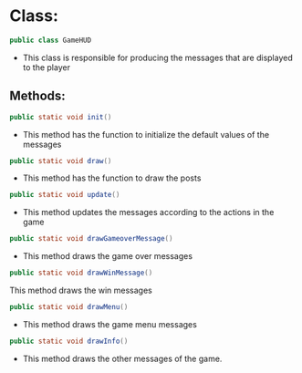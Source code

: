 # Class:

```java
public class GameHUD
```

* This class is responsible for producing the messages that are displayed to the player

## Methods:

```java
public static void init()
```

* This method has the function to initialize the default values ​​of the messages

```java
public static void draw()
```

* This method has the function to draw the posts

```java
public static void update()
```

* This method updates the messages according to the actions in the game

```java
public static void drawGameoverMessage()
```

* This method draws the game over messages

```java
public static void drawWinMessage()
```

This method draws the win messages

```java
public static void drawMenu()
```

* This method draws the game menu messages

```java
public static void drawInfo()
```

* This method draws the other messages of the game.
